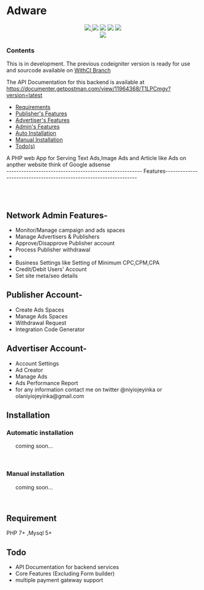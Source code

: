 # Adware

<center>
<span>
<a href="https://circleci.com/gh/Niyiojeyinka/Adware-ads-network-server">
<img src="https://circleci.com/gh/Niyiojeyinka/Adware-ads-network-server.svg?style=svg">
</a>
<img src="https://img.shields.io/badge/Development-active-green">
<img src="https://img.shields.io/badge/stars-10%2B-orange">
<img src="https://img.shields.io/badge/license-MIT-orange">
<img src="https://img.shields.io/badge/framework-LARAVEL-red">

</span>

<br>
<img align="center" src="https://res.cloudinary.com/open-source/image/upload/v1594050769/Adware/adware_tyd3b0.png" >
</center>

### Contents

This is in development.
The previous codeigniter version is ready for use and sourcode available on <a href="https://github.com/Niyiojeyinka/Adware/tree/withCI">WithCI Branch</a>

The API Documentation for this backend is available at https://documenter.getpostman.com/view/11964368/T1LPCmgy?version=latest

<ul>
<li><a href="#req">Requirements</a></li>
<li><a href="#pub">Publisher's Features</a></li>
<li><a href="#adv">Advertiser's Features</a></li>
<li><a href="#admin">Admin's Features</a></li>
<li><a href="#auto">Auto Installation</a></li>
<li><a href="#manual">Manual Installation</a></li>
<li><a href="#todo">Todo(s)</a></li>

</ul>

A PHP web App for Serving Text Ads,Image Ads and Article like Ads on anpther website think of Google adsense
<br>
------------------------------------------------------- Features------------------------------------------------------------------

<br><br>

<div id="admin">

## Network Admin Features-

<ul>
<li>Monitor/Manage campaign and ads spaces</li>
<li>Manage Advertisers & Publishers</li>
<li>Approve/Disapprove Publisher account</li>
<li>Process Publisher withdrawal <li>
<li>Business Settings like Setting of Minimum CPC,CPM,CPA</li>
<li>Credit/Debit Users' Account</li>
<li>Set site meta/seo details </li>

</ul>
</div>

## Publisher Account-

<ul id="pub">
<li>Create Ads Spaces</li>
<li>Manage Ads Spaces</li>
<li>Withdrawal Request</li>
<li>Integration Code Generator</li>

</ul>

## Advertiser Account-

<ul id="adv">

<li>Account Settings</li>
<li>Ad Creator</li>
<li>Manage Ads</li>
<li>Ads Performance Report </li>
<li>for any information contact me on twitter @niyiojeyinka or olaniyiojeyinka@gmail.com</li>
</ul>

## Installation

### Automatic installation

<ul id="auto">
	coming soon...
</ul>

<br>

### Manual installation

<ul id="manual">
	coming soon...

</ul>

<br>

## Requirement

<div id="req">

PHP 7+ ,Mysql 5+

</div>

## Todo

<div id="todo">
<ul>
<li>API Documentation for backend services</li>
<li>Core Features (Excluding Form builder)</li>
<li>multiple payment gateway support</li>
</ul>

</div>
